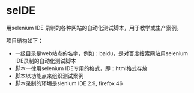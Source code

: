 # seIDE
用selenium IDE 录制的各种网站的自动化测试脚本，用于教学或生产案例。

项目结构如下：

* 一级目录是web站点的名字，例如：baidu，是对百度搜索网站用selenium IDE录制的自动化测试脚本
* 脚本一律用selenium IDE专用的格式，即：html格式存放
* 脚本以功能点来组织测试案例
* 脚本录制的环境是slenium IDE 2.9, firefox 46
